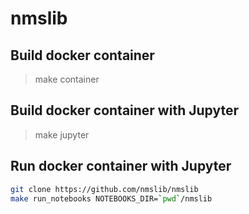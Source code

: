 # nmslib

## Build docker container
> make container

## Build docker container with Jupyter
> make jupyter

## Run docker container with Jupyter
```bash
git clone https://github.com/nmslib/nmslib
make run_notebooks NOTEBOOKS_DIR=`pwd`/nmslib
```
